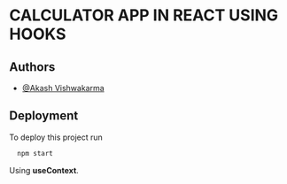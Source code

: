 # **CALCULATOR APP IN REACT USING HOOKS**
## Authors

- [@Akash Vishwakarma](https://www.github.com/akash1905)


## Deployment

To deploy this project run

```bash
  npm start
```

Using **useContext**.